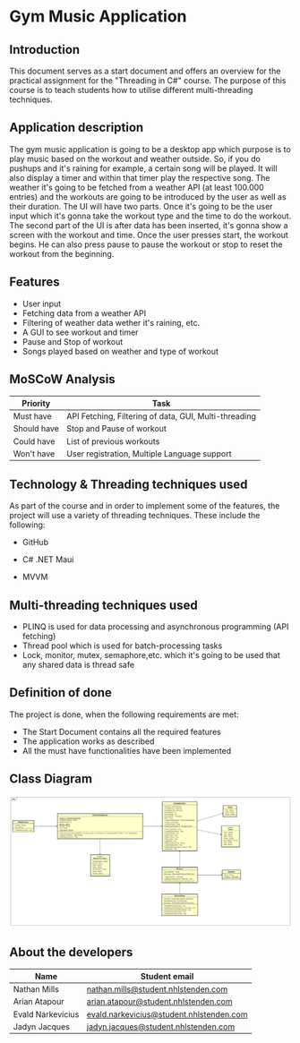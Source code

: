 # **Gym Music Application**

## Introduction
This document serves as a start document and offers an overview for the practical assignment for the "Threading in C#" course. The purpose of this course is to teach students how to utilise different multi-threading techniques.

## Application description
The gym music application is going to be a desktop app which purpose is to play music based on the workout and weather outside. So, if you do pushups and it's raining for example, a certain song will be played. It will also display a timer and within that timer play the respective song. The weather it's going to be fetched from a weather API (at least 100.000 entries) and the workouts are going to be introduced by the user as well as their duration. The UI will have two parts. Once it's going to be the user input which it's gonna take the workout type and the time to do the workout. The second part of the UI is after data has been inserted, it's gonna show a screen with the workout and time. Once the user presses start, the workout begins. He can also press pause to pause the workout or stop to reset the workout from the beginning.
## Features
- User input
- Fetching data from a weather API
- Filtering of weather data wether it's raining, etc.
- A GUI to see workout and timer
- Pause and Stop of workout
- Songs played based on weather and type of workout 

## MoSCoW Analysis
| Priority      | Task		   |
| -----------   | ----------- |
| Must have     | API Fetching, Filtering of data, GUI, Multi-threading|     
| Should have   | Stop and Pause of workout       |
| Could have    | List of previous workouts       |
| Won't have    | User registration, Multiple Language support        |


## Technology & Threading techniques used
As part of the course and in order to implement some of the features, the project will use a variety of threading techniques. These include the following:
- GitHub

- C# .NET Maui

- MVVM

## Multi-threading techniques used
- PLINQ is used for data processing and asynchronous programming (API fetching)
- Thread pool which is used for batch-processing tasks
- Lock, monitor, mutex, semaphore,etc. which it's going to be used that any shared data is thread safe

## Definition of done
The project is done, when the following requirements are met:
- The Start Document contains all the required features
- The application works as described
- All the must have functionalities have been implemented

## Class Diagram
![diagram](ClassDiagram.png)

## About the developers
| Name               | Student email                                                |
| ------------------ | ------------------------------------------------------------ |
| Nathan Mills      | [nathan.mills@student.nhlstenden.com](mailto:nathan.mills@student.nhlstenden.com) |
| Arian Atapour      | [arian.atapour@student.nhlstenden.com](mailto:arian.atapour@student.nhlstenden.com) |
| Evald Narkevicius | [evald.narkevicius@student.nhlstenden.com](mailto:evald.narkevicius@student.nhlstenden.com) |
| Jadyn Jacques | [jadyn.jacques@student.nhlstenden.com](mailto:jadyn.jacques@student.nhlstenden.com) |

